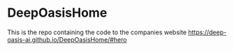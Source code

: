 # DeepOasisHome
This is the repo containing the code to the companies website
https://deep-oasis-ai.github.io/DeepOasisHome/#hero
